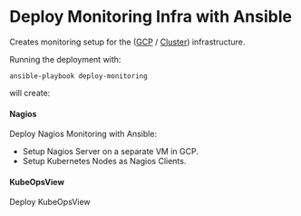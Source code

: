 # Deploy Monitoring Infra with Ansible

Creates monitoring setup for the ([GCP](https://github.com/xvag/iac-demo/tree/main/gcp) / [Cluster](https://github.com/xvag/iac-demo/tree/main/cluster)) infrastructure.

Running the deployment with:
```
ansible-playbook deploy-monitoring
```

will create:

#### Nagios
Deploy Nagios Monitoring with Ansible:
- Setup Nagios Server on a separate VM in GCP.
- Setup Kubernetes Nodes as Nagios Clients.

#### KubeOpsView
Deploy KubeOpsView
